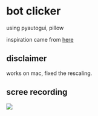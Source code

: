 # bot clicker 
using pyautogui, pillow     

inspiration came from [here](https://www.reddit.com/r/Python/comments/c1zx5f/created_a_click_bot_after_reading_automate_boring/)     


## disclaimer

works on mac, fixed the rescaling. 

## scree recording
![](image/ss.gif)